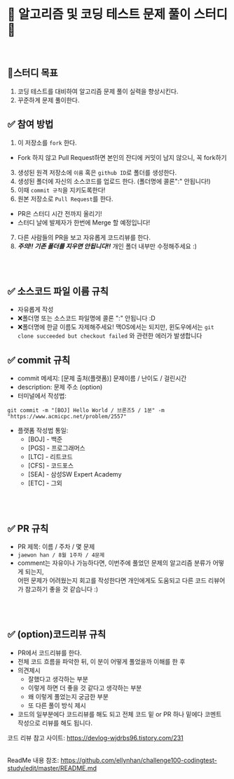 # 💯 알고리즘 및 코딩 테스트 문제 풀이 스터디📝

<br />

## 🚩스터디 목표
1. 코딩 테스트를 대비하여 알고리즘 문제 풀이 실력을 향상시킨다.
2. 꾸준하게 문제 풀이한다. 

## ✅ 참여 방법
1. 이 저장소를 `fork` 한다.
  - Fork 하지 않고 Pull Request하면 본인의 잔디에 커밋이 남지 않으니, 꼭 fork하기
3. 생성된 원격 저장소에 `이름` 혹은 `github ID`로 폴더를 생성한다.
4. 생성된 폴더에 자신의 소스코드를 업로드 한다. (폴더명에 콜론":" 안됩니다!)
5. 이때 `commit 규칙`을 지키도록한다!
6. 원본 저장소로 `Pull Request`를 한다.
  - PR은 스터디 시간 전까지 올리기!
  - 스터디 날에 발제자가 한번에 Merge 할 예정입니다!
7. 다른 사람들의 PR을 보고 자유롭게 코드리뷰를 한다.
8. ***주의!! 기존 폴더를 지우면 안됩니다!!*** 개인 폴더 내부만 수정해주세요 :)

<br />
<br />

## ✅ 소스코드 파일 이름 규칙
- 자유롭게 작성 
- ❌폴더명 또는 소스코드 파일명에 콜론 ":" 안됩니다 :D
- ❌폴더명에 한글 이름도 자제해주세요! 맥OS에서는 되지만, 윈도우에서는 `git clone succeeded but checkout failed` 와 관련한 에러가 발생합니다


## ✅ commit 규칙
- commit 메세지: [문제 출처(플랫폼)] 문제이름 / 난이도 / 걸린시간 
- description: 문제 주소 (option)
- 터미널에서 작성법: 
```
git commit -m "[BOJ] Hello World / 브론즈5 / 1분" -m "https://www.acmicpc.net/problem/2557"
```
- 플랫폼 작성법 통일: 
  * [BOJ] - 백준 
  * [PGS] - 프로그래머스
  * [LTC] - 리트코드
  * [CFS] - 코드포스
  * [SEA] - 삼성SW Expert Academy
  * [ETC] - 그외

<br />
<br />

## ✅ PR 규칙
- PR 제목: 이름 / 주차 / 몇 문제
-  ```jaewon han / 8월 1주차 / 4문제 ```
-  comment는 자유이나 가능하다면, 이번주에 풀었던 문제의 알고리즘 분류가 어떻게 되는지, <br> 어떤 문제가 어려웠는지 회고를 작성한다면 개인에게도 도움되고 다른 코드 리뷰어가 참고하기 좋을 것 같습니다 :)


<br />
<br />

## ✅ (option)코드리뷰 규칙
- PR에서 코드리뷰를 한다.
- 전체 코드 흐름을 파악한 뒤, 이 분이 어떻게 풀었을까 이해를 한 후 
- 의견제시
  -   잘했다고 생각하는 부분
  -   이렇게 하면 더 좋을 것 같다고 생각하는 부분
  -   왜 이렇게 풀었는지 궁금한 부분
  -   또 다른 풀이 방식 제시
- 코드의 일부분에다 코드리뷰를 해도 되고 전체 코드 밑 or PR 하나 밑에다 코멘트 작성으로 리뷰를 해도 됩니다.
  
코드 리뷰 참고 사이트: https://devlog-wjdrbs96.tistory.com/231
<br />
<br />

ReadMe 내용 참조: https://github.com/ellynhan/challenge100-codingtest-study/edit/master/README.md

